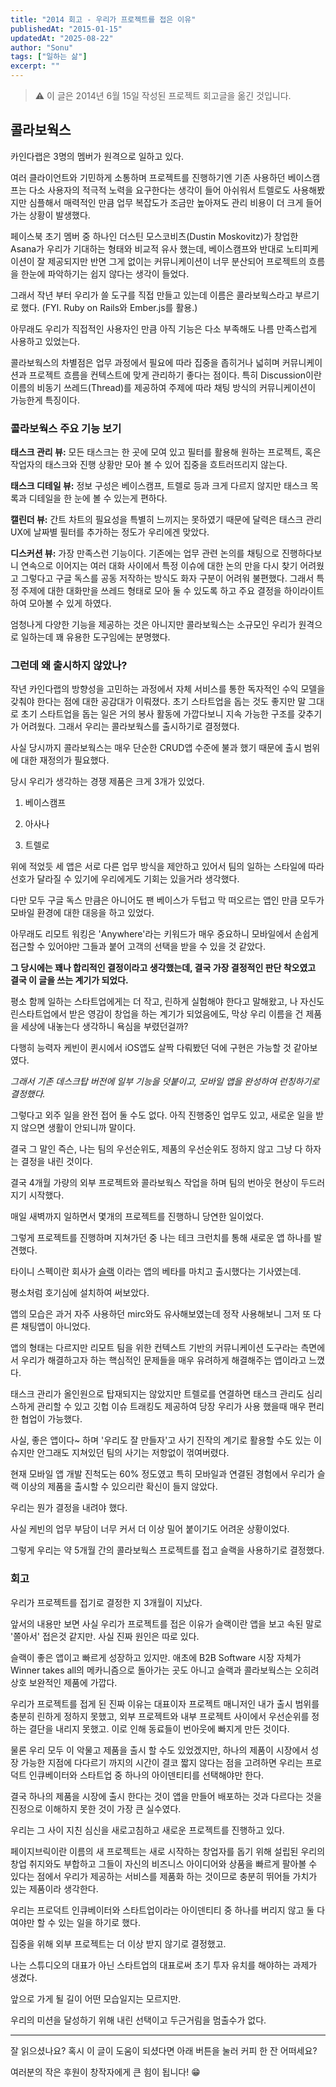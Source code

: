 ```yaml
---
title: "2014 회고 - 우리가 프로젝트를 접은 이유"
publishedAt: "2015-01-15"
updatedAt: "2025-08-22"
author: "Sonu"
tags: ["일하는 삶"]
excerpt: ""
---
```


> ⚠️ 이 글은 2014년 6월 15일 작성된 프로젝트 회고글을 옮긴 것입니다.

## 콜라보웍스


카인다랩은 3명의 멤버가 원격으로 일하고 있다.


여러 클라이언트와 기민하게 소통하며 프로젝트를 진행하기엔 기존 사용하던 베이스캠프는 다소 사용자의 적극적 노력을 요구한다는 생각이 들어 아쉬워서 트렐로도 사용해봤지만 심플해서 매력적인 만큼 업무 복잡도가 조금만 높아져도 관리 비용이 더 크게 들어가는 상황이 발생했다.


페이스북 초기 멤버 중 하나인 더스틴 모스코비츠(Dustin Moskovitz)가 창업한 Asana가 우리가 기대하는 형태와 비교적 유사 했는데, 베이스캠프와 반대로 노티피케이션이 잘 제공되지만 반면 그게 없이는 커뮤니케이션이 너무 분산되어 프로젝트의 흐름을 한눈에 파악하기는 쉽지 않다는 생각이 들었다.


그래서 작년 부터 우리가 쓸 도구를 직접 만들고 있는데 이름은 콜라보웍스라고 부르기로 했다. (FYI. Ruby on Rails와 Ember.js를 활용.)


아무래도 우리가 직접적인 사용자인 만큼 아직 기능은 다소 부족해도 나름 만족스럽게 사용하고 있었는다.


콜라보웍스의 차별점은 업무 과정에서 필요에 따라 집중을 좁히거나 넓히며 커뮤니케이션과 프로젝트 흐름을 컨텍스트에 맞게 관리하기 좋다는 점이다. 특히 Discussion이란 이름의 비동기 쓰레드(Thread)를 제공하여 주제에 따라 채팅 방식의 커뮤니케이션이 가능한게 특징이다.


### 콜라보웍스 주요 기능 보기








**태스크 관리 뷰:** 모든 태스크는 한 곳에 모여 있고 필터를 활용해 원하는 프로젝트, 혹은 작업자의 태스크와 진행 상황만 모아 볼 수 있어 집중을 흐트러뜨리지 않는다.





**태스크 디테일 뷰:** 정보 구성은 베이스캠프, 트렐로 등과 크게 다르지 않지만 태스크 목록과 디테일을 한 눈에 볼 수 있는게 편하다.





**캘린더 뷰:** 간트 차트의 필요성을 특별히 느끼지는 못하였기 때문에 달력은 태스크 관리 UX에 날짜별 필터를 추가하는 정도가 우리에겐 맞았다.





**디스커션 뷰:** 가장 만족스런 기능이다. 기존에는 업무 관련 논의를 채팅으로 진행하다보니 연속으로 이어지는 여러 대화 사이에서 특정 이슈에 대한 논의 만을 다시 찾기 어려웠고 그렇다고 구글 독스를 공동 저작하는 방식도 화자 구분이 어려워 불편했다. 그래서 특정 주제에 대한 대화만을 쓰레드 형태로 모아 둘 수 있도록 하고 주요 결정을 하이라이트 하여 모아볼 수 있게 하였다.


엄청나게 다양한 기능을 제공하는 것은 아니지만 콜라보웍스는 소규모인 우리가 원격으로 일하는데 꽤 유용한 도구임에는 분명했다.


### 그런데 왜 출시하지 않았나?


작년 카인다랩의 방향성을 고민하는 과정에서 자체 서비스를 통한 독자적인 수익 모델을 갖춰야 한다는 점에 대한 공감대가 이뤄졌다. 초기 스타트업을 돕는 것도 좋지만 말 그대로 초기 스타트업을 돕는 일은 거의 봉사 활동에 가깝다보니 지속 가능한 구조를 갖추기가 어려웠다. 그래서 우리는 콜라보웍스를 출시하기로 결정했다.


사실 당시까지 콜라보웍스는 매우 단순한 CRUD앱 수준에 불과 했기 때문에 출시 범위에 대한 재정의가 필요했다.


당시 우리가 생각하는 경쟁 제품은 크게 3개가 있었다.


1. 베이스캠프


2. 아사나


3. 트렐로


위에 적었듯 세 앱은 서로 다른 업무 방식을 제안하고 있어서 팀의 일하는 스타일에 따라 선호가 달라질 수 있기에 우리에게도 기회는 있을거라 생각했다.


다만 모두 구글 독스 만큼은 아니어도 팬 베이스가 두텁고 막 떠오르는 앱인 만큼 모두가 모바일 환경에 대한 대응을 하고 있었다.


아무래도 리모트 워킹은 'Anywhere'라는 키워드가 매우 중요하니 모바일에서 손쉽게 접근할 수 있어야만 그들과 붙어 고객의 선택을 받을 수 있을 것 같았다.


**그 당시에는 꽤나 합리적인 결정이라고 생각했는데, 결국 가장 결정적인 판단 착오였고 결국 이 글을 쓰는 계기가 되었다.**


평소 함께 일하는 스타트업에게는 더 작고, 린하게 실험해야 한다고 말해왔고, 나 자신도 린스타트업에서 받은 영감이 창업을 하는 계기가 되었음에도, 막상 우리 이름을 건 제품을 세상에 내놓는다 생각하니 욕심을 부렸던걸까?


다행히 능력자 케빈이 퀸시에서 iOS앱도 살짝 다뤄봤던 덕에 구현은 가능할 것 같아보였다.


*그래서 기존 데스크탑 버전에 일부 기능을 덧붙이고, 모바일 앱을 완성하여 런칭하기로 결정했다.*





그렇다고 외주 일을 완전 접어 둘 수도 없다. 아직 진행중인 업무도 있고, 새로운 일을 받지 않으면 생활이 안되니까 말이다.


결국 그 말인 즉슨, 나는 팀의 우선순위도, 제품의 우선순위도 정하지 않고 그냥 다 하자는 결정을 내린 것이다.


결국 4개월 가량의 외부 프로젝트와 콜라보웍스 작업을 하며 팀의 번아웃 현상이 두드러지기 시작했다.


매일 새벽까지 일하면서 몇개의 프로젝트를 진행하니 당연한 일이었다.


그렇게 프로젝트를 진행하며 지쳐가던 중 나는 테크 크런치를 통해 새로운 앱 하나를 발견했다.


타이니 스펙이란 회사가  [슬랙](https://techcrunch.com/2014/02/12/slack-exits-beta/) 이라는 앱의 베타를 마치고 출시했다는 기사였는데.


평소처럼 호기심에 설치하여 써보았다.


앱의 모습은 과거 자주 사용하던 mirc와도 유사해보였는데 정작 사용해보니 그저 또 다른 채팅앱이 아니었다.


앱의 형태는 다르지만 리모트 팀을 위한 컨텍스트 기반의 커뮤니케이션 도구라는 측면에서 우리가 해결하고자 하는 핵심적인 문제들을 매우 유려하게 해결해주는 앱이라고 느꼈다.


태스크 관리가 올인원으로 탑재되지는 않았지만 트렐로를 연결하면 태스크 관리도 심리스하게 관리할 수 있고 깃헙 이슈 트래킹도 제공하여 당장 우리가 사용 했을때 매우 편리한 협업이 가능했다.


사실, 좋은 앱이다~ 하며 '우리도 잘 만들자'고 사기 진작의 계기로 활용할 수도 있는 이슈지만 안그래도 지쳐있던 팀의 사기는 저항없이 꺾여버렸다.


현재 모바일 앱 개발 진척도는 60% 정도였고 특히 모바일과 연결된 경험에서 우리가 슬랙 이상의 제품을 출시할 수 있으리란 확신이 들지 않았다.


우리는 뭔가 결정을 내려야 했다.


사실 케빈의 업무 부담이 너무 커서 더 이상 밀어 붙이기도 어려운 상황이었다.


그렇게 우리는 약 5개월 간의 콜라보웍스 프로젝트를 접고 슬랙을 사용하기로 결정했다.


### 회고


우리가 프로젝트를 접기로 결정한 지 3개월이 지났다.


앞서의 내용만 보면 사실 우리가 프로젝트를 접은 이유가 슬랙이란 앱을 보고 속된 말로 '쫄아서' 접은것 같지만. 사실 진짜 원인은 따로 있다.


슬랙이 좋은 앱이고 빠르게 성장하고 있지만. 애초에 B2B Software 시장 자체가 Winner takes all의 메카니즘으로 돌아가는 곳도 아니고 슬랙과 콜라보웍스는 오히려 상호 보완적인 제품에 가깝다.


우리가 프로젝트를 접게 된 진짜 이유는 대표이자 프로젝트 매니저인 내가 출시 범위를 충분히 린하게 정하지 못했고, 외부 프로젝트와 내부 프로젝트 사이에서 우선순위를 정하는 결단을 내리지 못했고. 이로 인해 동료들이 번아웃에 빠지게 만든 것이다.


물론 우리 모두 이 악물고 제품을 출시 할 수도 있었겠지만, 하나의 제품이 시장에서 성장 가능한 지점에 다다르기 까지의 시간이 결코 짧지 않다는 점을 고려하면 우리는 프로덕트 인큐베이터와 스타트업 중 하나의 아이덴티티를 선택해야만 한다.


결국 하나의 제품을 시장에 출시 한다는 것이 앱을 만들어 배포하는 것과 다르다는 것을 진정으로 이해하지 못한 것이 가장 큰 실수였다.


우리는 그 사이 지친 심신을 새로고침하고 새로운 프로젝트를 진행하고 있다.


페이지브릭이란 이름의 새 프로젝트는 새로 시작하는 창업자를 돕기 위해 설립된 우리의 창업 취지와도 부합하고 그들이 자신의 비즈니스 아이디어와 상품을 빠르게 팔아볼 수 있다는 점에서 우리가 제공하는 서비스를 제품화 하는 것이므로 충분히 뛰어들 가치가 있는 제품이라 생각한다.


우리는 프로덕트 인큐베이터와 스타트업이라는 아이덴티티 중 하나를 버리지 않고 둘 다여야만 할 수 있는 일을 하기로 했다.


집중을 위해 외부 프로젝트는 더 이상 받지 않기로 결정했고.


나는 스튜디오의 대표가 아닌 스타트업의 대표로써 초기 투자 유치를 해야하는 과제가 생겼다.


앞으로 가게 될 길이 어떤 모습일지는 모르지만.


우리의 미션을 달성하기 위해 내린 선택이고 두근거림을 멈출수가 없다.


---


잘 읽으셨나요? 혹시 이 글이 도움이 되셨다면 아래 버튼을 눌러 커피 한 잔 어떠세요?


여러분의 작은 후원이 창작자에게 큰 힘이 됩니다! 😁

